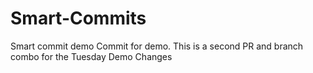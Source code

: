 # Smart-Commits
Smart commit demo
Commit for demo. This is a second PR and branch  combo for the Tuesday Demo
Changes
